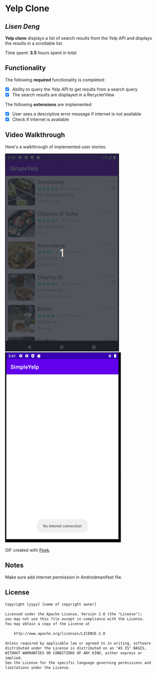 # Yelp Clone 

## *Lisen Deng*

**Yelp clone** displays a list of search results from the Yelp API and displays the results in a scrollable list. 

Time spent: **3.5** hours spent in total

## Functionality 

The following **required** functionality is completed:

* [x] Ability to query the Yelp API to get results from a search query
* [x] The search results are displayed in a RecyclerView

The following **extensions** are implemented:

* [x] User sees a descriptive error message if internet is not available
* [x] Check if internet is available

## Video Walkthrough

Here's a walkthrough of implemented user stories:

![Yelp Clone Demo](demo.gif)
![Internet Check](no_internet.png)

GIF created with [Peek](https://github.com/phw/peek).

## Notes

Make sure add internet permission in Androidmanifest file.

## License

    Copyright [yyyy] [name of copyright owner]

    Licensed under the Apache License, Version 2.0 (the "License");
    you may not use this file except in compliance with the License.
    You may obtain a copy of the License at

        http://www.apache.org/licenses/LICENSE-2.0

    Unless required by applicable law or agreed to in writing, software
    distributed under the License is distributed on an "AS IS" BASIS,
    WITHOUT WARRANTIES OR CONDITIONS OF ANY KIND, either express or implied.
    See the License for the specific language governing permissions and
    limitations under the License.